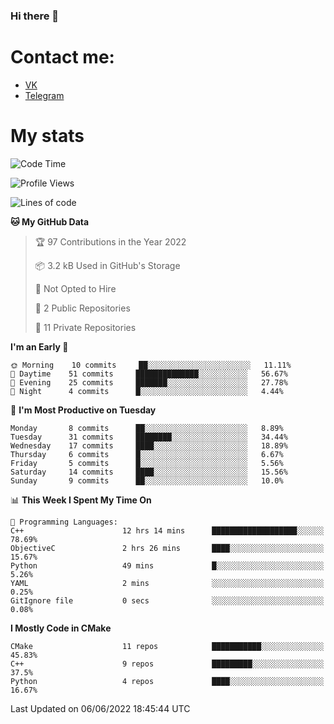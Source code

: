 ### Hi there 👋

# Contact me:

* [VK](https://vk.com/qqqqqqqqqqqqqqqgg)
* [Telegram](https://t.me/echooQQ)

# My stats

<!--START_SECTION:waka-->
![Code Time](http://img.shields.io/badge/Code%20Time-0%20secs-blue)

![Profile Views](http://img.shields.io/badge/Profile%20Views-142-blue)

![Lines of code](https://img.shields.io/badge/From%20Hello%20World%20I%27ve%20Written-40%20Thousand%20lines%20of%20code-blue)

**🐱 My GitHub Data** 

> 🏆 97 Contributions in the Year 2022
 > 
> 📦 3.2 kB Used in GitHub's Storage 
 > 
> 🚫 Not Opted to Hire
 > 
> 📜 2 Public Repositories 
 > 
> 🔑 11 Private Repositories  
 > 
**I'm an Early 🐤** 

```text
🌞 Morning    10 commits     ██░░░░░░░░░░░░░░░░░░░░░░░   11.11% 
🌆 Daytime    51 commits     ██████████████░░░░░░░░░░░   56.67% 
🌃 Evening    25 commits     ███████░░░░░░░░░░░░░░░░░░   27.78% 
🌙 Night      4 commits      █░░░░░░░░░░░░░░░░░░░░░░░░   4.44%

```
📅 **I'm Most Productive on Tuesday** 

```text
Monday       8 commits      ██░░░░░░░░░░░░░░░░░░░░░░░   8.89% 
Tuesday      31 commits     ████████░░░░░░░░░░░░░░░░░   34.44% 
Wednesday    17 commits     ████░░░░░░░░░░░░░░░░░░░░░   18.89% 
Thursday     6 commits      █░░░░░░░░░░░░░░░░░░░░░░░░   6.67% 
Friday       5 commits      █░░░░░░░░░░░░░░░░░░░░░░░░   5.56% 
Saturday     14 commits     ████░░░░░░░░░░░░░░░░░░░░░   15.56% 
Sunday       9 commits      ██░░░░░░░░░░░░░░░░░░░░░░░   10.0%

```


📊 **This Week I Spent My Time On** 

```text
💬 Programming Languages: 
C++                      12 hrs 14 mins      ███████████████████░░░░░░   78.69% 
ObjectiveC               2 hrs 26 mins       ████░░░░░░░░░░░░░░░░░░░░░   15.67% 
Python                   49 mins             █░░░░░░░░░░░░░░░░░░░░░░░░   5.26% 
YAML                     2 mins              ░░░░░░░░░░░░░░░░░░░░░░░░░   0.25% 
GitIgnore file           0 secs              ░░░░░░░░░░░░░░░░░░░░░░░░░   0.08%

```

**I Mostly Code in CMake** 

```text
CMake                    11 repos            ███████████░░░░░░░░░░░░░░   45.83% 
C++                      9 repos             █████████░░░░░░░░░░░░░░░░   37.5% 
Python                   4 repos             ████░░░░░░░░░░░░░░░░░░░░░   16.67%

```



 Last Updated on 06/06/2022 18:45:44 UTC
<!--END_SECTION:waka-->
